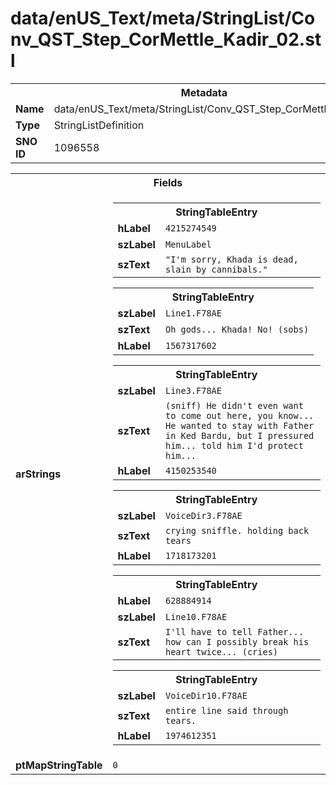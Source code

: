 <h1>data/enUS_Text/meta/StringList/Conv_QST_Step_CorMettle_Kadir_02.stl</h1><table><tr><th colspan="100%">Metadata</th></tr><tr><td><b>Name</b></td><td>data/enUS_Text/meta/StringList/Conv_QST_Step_CorMettle_Kadir_02.stl</td></tr><tr><td><b>Type</b></td><td>StringListDefinition</td></tr><tr><td><b>SNO ID</b></td><td>1096558</td></tr></table>

<table><tr><th colspan="100%">Fields</th></tr><tr><td><b>arStrings</b></td><td><table><tr><th colspan="100%">StringTableEntry</th></tr><tr><td><b>hLabel</b></td><td><code>4215274549</code></td></tr><tr><td><b>szLabel</b></td><td><code>MenuLabel</code></td></tr><tr><td><b>szText</b></td><td><code>"I'm sorry, Khada is dead, slain by cannibals."</code></td></tr></table>


<table><tr><th colspan="100%">StringTableEntry</th></tr><tr><td><b>szLabel</b></td><td><code>Line1.F78AE</code></td></tr><tr><td><b>szText</b></td><td><code>Oh gods... Khada! No! (sobs)</code></td></tr><tr><td><b>hLabel</b></td><td><code>1567317602</code></td></tr></table>


<table><tr><th colspan="100%">StringTableEntry</th></tr><tr><td><b>szLabel</b></td><td><code>Line3.F78AE</code></td></tr><tr><td><b>szText</b></td><td><code>(sniff) He didn't even want to come out here, you know... He wanted to stay with Father in Ked Bardu, but I pressured him... told him I'd protect him...</code></td></tr><tr><td><b>hLabel</b></td><td><code>4150253540</code></td></tr></table>


<table><tr><th colspan="100%">StringTableEntry</th></tr><tr><td><b>szLabel</b></td><td><code>VoiceDir3.F78AE</code></td></tr><tr><td><b>szText</b></td><td><code>crying sniffle. holding back tears</code></td></tr><tr><td><b>hLabel</b></td><td><code>1718173201</code></td></tr></table>


<table><tr><th colspan="100%">StringTableEntry</th></tr><tr><td><b>hLabel</b></td><td><code>628884914</code></td></tr><tr><td><b>szLabel</b></td><td><code>Line10.F78AE</code></td></tr><tr><td><b>szText</b></td><td><code>I'll have to tell Father... how can I possibly break his heart twice... (cries)</code></td></tr></table>


<table><tr><th colspan="100%">StringTableEntry</th></tr><tr><td><b>szLabel</b></td><td><code>VoiceDir10.F78AE</code></td></tr><tr><td><b>szText</b></td><td><code>entire line said through tears.</code></td></tr><tr><td><b>hLabel</b></td><td><code>1974612351</code></td></tr></table>


</td></tr><tr><td><b>ptMapStringTable</b></td><td><code>0</code></td></tr></table>

